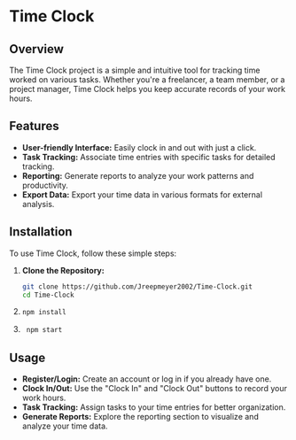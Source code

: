 # Time Clock

## Overview

The Time Clock project is a simple and intuitive tool for tracking time worked on various tasks. Whether you're a freelancer, a team member, or a project manager, Time Clock helps you keep accurate records of your work hours.

## Features

- **User-friendly Interface:** Easily clock in and out with just a click.
- **Task Tracking:** Associate time entries with specific tasks for detailed tracking.
- **Reporting:** Generate reports to analyze your work patterns and productivity.
- **Export Data:** Export your time data in various formats for external analysis.

## Installation

To use Time Clock, follow these simple steps:

1. **Clone the Repository:**
   ```bash
   git clone https://github.com/Jreepmeyer2002/Time-Clock.git
   cd Time-Clock
2. ```bash
   npm install
3. ```bash
    npm start

## Usage
- **Register/Login:** Create an account or log in if you already have one.
- **Clock In/Out:**  Use the "Clock In" and "Clock Out" buttons to record your work hours.
- **Task Tracking:**  Assign tasks to your time entries for better organization.
- **Generate Reports:** Explore the reporting section to visualize and analyze your time data.
